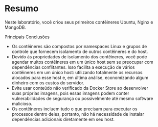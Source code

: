 # Resumo

Neste laboratório, você criou seus primeiros contêineres Ubuntu, Nginx e MongoDB.

Principais Conclusões

- Os contêineres são compostos por namespaces Linux e grupos de controle que fornecem isolamento de outros contêineres e do host.
- Devido às propriedades de isolamento dos contêineres, você pode agendar muitos contêineres em um único host sem se preocupar com dependências conflitantes. Isso facilita a execução de vários contêineres em um único host: utilizando totalmente os recursos alocados para esse host e, em última análise, economizando algum dinheiro com os custos do servidor.
- Evite usar conteúdo não verificado da Docker Store ao desenvolver suas próprias imagens, pois essas imagens podem conter vulnerabilidades de segurança ou possivelmente até mesmo software malicioso.
- Os contêineres incluem tudo o que precisam para executar os processos dentro deles, portanto, não há necessidade de instalar dependências adicionais diretamente em seu host.
